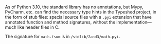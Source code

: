 As of Python 3.10, the standard library has no annotations, but Mypy, PyCharm, etc. can find the necessary type hints in the Typeshed project, in the form of stub files: special source files with a `.pyi` extension that have annotated function and method signatures, without the implementation—much like header files in C. 

The signature for `math.fsum` is in `/stdlib/2and3/math.pyi`.

